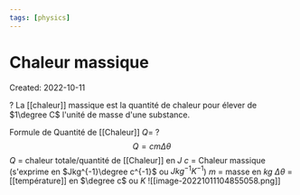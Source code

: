 ```yaml
---
tags: [physics] 
---
```

# Chaleur massique
Created: 2022-10-11

?
La [[chaleur]] massique est la quantité de chaleur pour élever de $1\degree C$ l'unité de masse d'une substance.
<!--SR:!2024-03-17,164,210-->

Formule de Quantité de [[Chaleur]] $Q$=
?
$$Q = cm\Delta \theta$$
$Q$ = chaleur totale/quantité de [[Chaleur]] en $J$
$c$ = Chaleur massique (s'exprime en $Jkg^{-1}\degree c^{-1}$ ou $Jkg^{-1}K^{-1}$)
$m$ = masse en $kg$
$\Delta \theta$ = [[température]] en $\degree c$ ou $K$
![[image-20221011104855058.png]]
<!--SR:!2025-06-20,621,270-->





